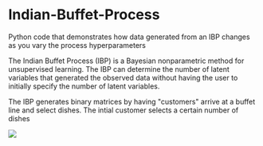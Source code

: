 # Indian-Buffet-Process
Python code that demonstrates how data generated from an IBP changes as you vary the process hyperparameters

The Indian Buffet Process (IBP) is a Bayesian nonparametric method for unsupervised learning. The IBP can determine the number of latent variables that generated the observed data without having the user to initially specify the number of latent variables. 

The IBP generates binary matrices by having "customers" arrive at a buffet line and select dishes. The intial customer selects a certain number of dishes 

![](images/NB_figure_1.png?raw=true)
